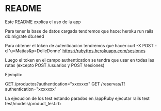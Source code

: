 # README

Este README explica el uso de la app

Para tener la base de datos cargada tendremos que hace:
	heroku run rails db:migrate db:seed

Para obtener el token de autenticacion tendremos que hacer
	curl -X POST -d 'u=Matias&p=DelleDonne' https://rubyttps.herokuapp.com/sesiones

Luego el token en el campo authentication se tendra que usar en todas las rutas (excepto POST /usuarios y POST /sesiones)

Ejemplo:

GET /productos?authentication="xxxxxxx"
GET /reservas/1?authentication="xxxxxxx"

La ejecucion de los test estando parados en /appRuby ejecutar 
	rails test test/models/product_test.rb

